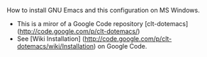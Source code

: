 How to install GNU Emacs and this configuration on MS Windows.

 * This is a miror of a Google Code repository [clt-dotemacs] (http://code.google.com/p/clt-dotemacs/)
 * See [Wiki Installation] (http://code.google.com/p/clt-dotemacs/wiki/Installation) on Google Code.
